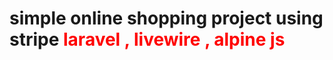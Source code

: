 <h1> simple online shopping project using stripe  <span style="color:red">laravel  , livewire , alpine js</span> </h1>
